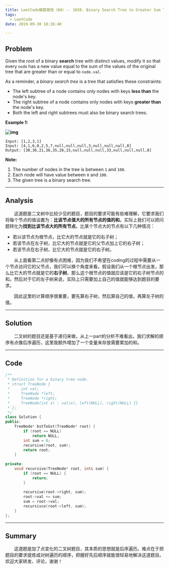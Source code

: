 ```yaml
---
title: LeetCode解题报告（66）-- 1038. Binary Search Tree to Greater Sum Tree
tags:
  - LeetCode
date: 2019-09-30 18:26:40

---
```


## Problem


Given the root of a binary **search** tree with distinct values, modify it so that every `node` has a new value equal to the sum of the values of the original tree that are greater than or equal to `node.val`.

As a reminder, a *binary search tree* is a tree that satisfies these constraints:

- The left subtree of a node contains only nodes with keys **less than** the node's key.
- The right subtree of a node contains only nodes with keys **greater than** the node's key.
- Both the left and right subtrees must also be binary search trees.

<!-- more -->

**Example 1:**

**![img](https://assets.leetcode.com/uploads/2019/05/02/tree.png)**

```
Input: [1,2,3,1]
Input: [4,1,6,0,2,5,7,null,null,null,3,null,null,null,8]
Output: [30,36,21,36,35,26,15,null,null,null,33,null,null,null,8]
```

**Note:**

1. The number of nodes in the tree is between `1` and `100`.
2. Each node will have value between `0` and `100`.
3. The given tree is a binary search tree.

------

## Analysis

&emsp;&emsp;这道题是二叉树中比较少见的题目，题目的要求可能有些难理解，它要求我们将每个节点的值设置为：**比该节点值大的所有节点的值的和**。实际上我们可以把问题转化为**找到比该节点大的所有节点**。比某个节点大的节点有以下几种情况：

- 若以该节点为根节点，比它大的节点就是它的右子树；
- 若该节点在左子树，比它大的节点就是它的父节点加上它的右子树；
- 若该节点在右子树，比它大的节点就是它的右子树。

&emsp;&emsp;从上面看第二点好像有点困难，因为我们不希望在coding的过程中需要从一个节点访问它的父节点，我们可以换个角度来看。假设我们从一个根节点出发，那么比它大的节点就是它的**右子树**，那么这个根节点的值就应该是它的右子树节点的和。然后对于它的左子树来说，实际上只需要加上自己的值就能够达到题目的要求。

&emsp;&emsp;因此这里的计算顺序很重要，要先算右子树，然后算自己的值，再算左子树的值。

------

## Solution

&emsp;&emsp;二叉树的题目还是基于递归来做，从上一part的分析不难看出，我们求解的顺序有点像后序遍历，这里我额外增加了一个变量来存放需要累加的和。

------

## Code

```c++
/**
 * Definition for a binary tree node.
 * struct TreeNode {
 *     int val;
 *     TreeNode *left;
 *     TreeNode *right;
 *     TreeNode(int x) : val(x), left(NULL), right(NULL) {}
 * };
 */
class Solution {
public:
    TreeNode* bstToGst(TreeNode* root) {
        if (root == NULL)
            return NULL;
        int sum = 0;
        recursive(root, sum);
        return root;
    }
    
private:
    void recursive(TreeNode* root, int& sum) {
        if (root == NULL) {
            return;
        }
        
        recursive(root->right, sum);
        root->val += sum;
        sum = root->val;
        recursivce(root->left, sum);
    }
};
```

------

## Summary

&emsp;&emsp;这道题是加了点变化的二叉树题目，其本质的思想就是后序遍历。难点在于把题目的要求提炼成对树遍历的顺序，把握好先后顺序就能很轻易地解决这道题目。欢迎大家转发、评论，谢谢！

